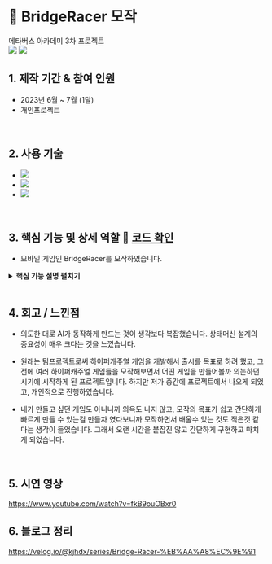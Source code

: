 # :pushpin: BridgeRacer 모작
메타버스 아카데미 3차 프로젝트
</br>
![](https://velog.velcdn.com/images/kjhdx/post/a2b4a9de-d384-48d9-853e-faeec75ccfd4/image.gif)
![](https://velog.velcdn.com/images/kjhdx/post/cebe7aec-d22e-4ac1-be2c-b367f4ddb590/image.gif)
</br>
## 1. 제작 기간 & 참여 인원
- 2023년 6월 ~ 7월 (1달)
- 개인프로젝트

</br>

## 2. 사용 기술
 - <img src="https://img.shields.io/badge/C%23-239120?style=for-the-badge&logo=c-sharp&logoColor=white"> 
 - <img src="https://img.shields.io/badge/Unity-FFFFFF?style=for-the-badge&logo=unity&logoColor=black"> 
 - <img src="https://img.shields.io/badge/git-F05032?style=for-the-badge&logo=git&logoColor=white">

</br>


## 3. 핵심 기능 및 상세 역할 :pushpin: [코드 확인](https://github.com/MightyChipmunk/HyperCasual_Study/tree/main/Assets/Scripts)
- 모바일 게임인 BridgeRacer를 모작하였습니다.


<details>
<summary><b>핵심 기능 설명 펼치기</b></summary>
<div markdown="1">

### 3.1 벽돌 등에 쌓기
![](https://velog.velcdn.com/images/kjhdx/post/e1c6294e-0cd1-4222-bdff-3c6e768437fd/image.gif)
  
### 3.2 다리 쌓기

![](https://velog.velcdn.com/images/kjhdx/post/bcde9d8b-58d6-4052-baea-ffb9df7338f5/image.gif)
  
### 3.3 벽돌 재생성

![](https://velog.velcdn.com/images/kjhdx/post/5cca778a-7961-4683-952c-459e38717350/image.gif)
![](https://velog.velcdn.com/images/kjhdx/post/2d8d432a-362e-419a-9829-275709aee4ce/image.gif)

### 3.4 AI 구현

![](https://velog.velcdn.com/images/kjhdx/post/a2b4a9de-d384-48d9-853e-faeec75ccfd4/image.gif)
  
### 3.5 충돌
  
![](https://velog.velcdn.com/images/kjhdx/post/cebe7aec-d22e-4ac1-be2c-b367f4ddb590/image.gif)

</div>
</details>

</br>

## 4. 회고 / 느낀점

- 의도한 대로 AI가 동작하게 만드는 것이 생각보다 복잡했습니다. 상태머신 설계의 중요성이 매우 크다는 것을 느꼈습니다.

- 원래는 팀프로젝트로써 하이퍼캐주얼 게임을 개발해서 출시를 목표로 하려 했고, 그 전에 여러 하이퍼캐주얼 게임들을 모작해보면서 어떤 게임을 만들어볼까 의논하던 시기에 시작하게 된 프로젝트입니다. 하지만 저가 중간에 프로젝트에서 나오게 되었고, 개인적으로 진행하였습니다.
  
- 내가 만들고 싶던 게임도 아니니까 의욕도 나지 않고, 모작의 목표가 쉽고 간단하게 빠르게 만들 수 있는걸 만들자 였다보니까 모작하면서 배울수 있는 것도 적은것 같다는 생각이 들었습니다. 그래서 오랜 시간을 붙잡진 않고 간단하게 구현하고 마치게 되었습니다.

</br>

## 5. 시연 영상
https://www.youtube.com/watch?v=fkB9ouOBxr0

## 6. 블로그 정리
https://velog.io/@kjhdx/series/Bridge-Racer-%EB%AA%A8%EC%9E%91
